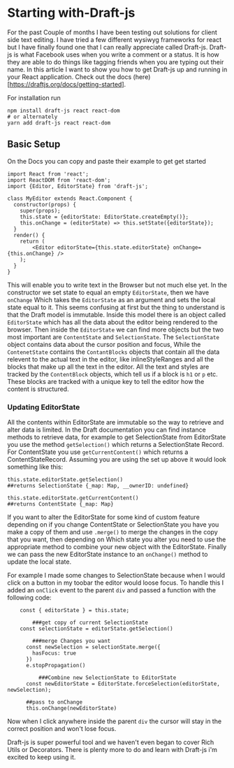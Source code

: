 # Starting with-Draft-js

For the past Couple of months I have been testing out solutions for client side text editing. I have tried a few different wysiwyg frameworks for react but I have finally found one that I can really appreciate called Draft-js. Draft-js is what Facebook uses when you write a comment or a status. It is how they are able to do things like tagging friends when you are typing out their name. In this article I want to show you how to get Draft-js up and running in your React application. Check out the docs (here)[https://draftjs.org/docs/getting-started].

For installation run 
```
npm install draft-js react react-dom
# or alternately
yarn add draft-js react react-dom
```

## Basic Setup
On the Docs you can copy and paste their example to get get started
```
import React from 'react';
import ReactDOM from 'react-dom';
import {Editor, EditorState} from 'draft-js';

class MyEditor extends React.Component {
  constructor(props) {
    super(props);
    this.state = {editorState: EditorState.createEmpty()};
    this.onChange = (editorState) => this.setState({editorState});
  }
  render() {
    return (
        <Editor editorState={this.state.editorState} onChange={this.onChange} />
    );
  }
}
```
This will enable you to write text in the Browser but not much else yet. In the constructor we set state to equal an empty `EditorState`, then we have `onChange` Which takes the `EditorState` as an argument and sets the local state equal to it. This seems confusing at first but the thing to understand is that the Draft model is immutable. Inside this model there is an object called `EditorState` which has all the data about the editor being rendered to the browser. Then inside the `EditorState` we can find more objects but the two most important are `ContentState` and `SelectionState`. The `SelectionState` object contains data about the cursor position and focus, While the `ContenetState` contains the `ContantBlocks` objects that contain all the data relevent to the actual text in the editor, like inlineStyleRanges and all the blocks that make up all the text in the editor. All the text and styles are tracked by the `ContentBlock` objects, which tell us if a block is `h1` or `p` etc. These blocks are tracked with a unique key to tell the editor how the content is structured. 


### Updating EditorState
All the contents within EditorState are immutable so the way to retrieve and alter data is limited. In the Draft documentation you can find instance methods to retrieve data, for example to get SelectionState from EditorState you use the method `getSelection()` which returns a SelectionState Record. For ContentState you use `getCurrentContent()` which returns a ContentStateRecord. Assuming you are using the set up above it would look something like this:
```
this.state.editorState.getSelection()
##returns SelectionState {_map: Map, __ownerID: undefined}

this.state.editorState.getCurrentContent()
##returns ContentState {_map: Map}
```
If you want to alter the EditorState for some kind of custom feature depending on if you change ContentState or SelectionState you have you make a copy of them and use `.merge()` to merge the changes in the copy that you want, then depending on Which state you alter you need to use the appropriate method to combine your new object with the EditorState. Finally we can pass the new EditorState instance to an `onChange()` method to update the local state. 

For example I made some changes to SelectionState because when I would click on a button in my toobar the editor would loose focus. To handle this I added an `onClick` event to the parent `div` and passed a function with the following code:
```
    const { editorState } = this.state;
    
        ###get copy of current SelectionState
    const selectionState = editorState.getSelection()
    
        ###merge Changes you want
      const newSelection = selectionState.merge({
        hasFocus: true
      })
      e.stopPropagation()
      
          ###Combine new SelectionState to EditorState
      const newEditorState = EditorState.forceSelection(editorState, newSelection);
      
      ##pass to onChange
      this.onChange(newEditorState)

```
Now when I click anywhere inside the parent `div` the cursor will stay in the correct position and won't lose focus.


Draft-js is super powerful tool and we haven't even began to cover Rich Utils or Decorators. There is plenty more to do and learn with Draft-js i'm excited to keep using it.
